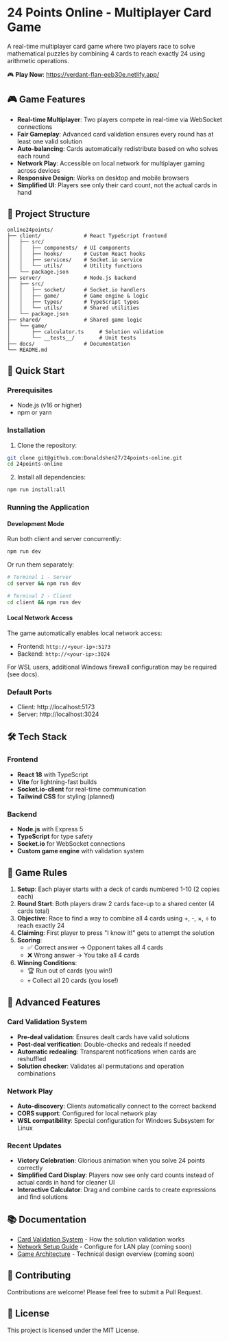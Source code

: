 # 24 Points Online - Multiplayer Card Game

A real-time multiplayer card game where two players race to solve mathematical puzzles by combining 4 cards to reach exactly 24 using arithmetic operations.

🎮 **Play Now**: https://verdant-flan-eeb30e.netlify.app/

## 🎮 Game Features

- **Real-time Multiplayer**: Two players compete in real-time via WebSocket connections
- **Fair Gameplay**: Advanced card validation ensures every round has at least one valid solution
- **Auto-balancing**: Cards automatically redistribute based on who solves each round
- **Network Play**: Accessible on local network for multiplayer gaming across devices
- **Responsive Design**: Works on desktop and mobile browsers
- **Simplified UI**: Players see only their card count, not the actual cards in hand

## 📁 Project Structure

```
online24points/
├── client/              # React TypeScript frontend
│   ├── src/
│   │   ├── components/  # UI components
│   │   ├── hooks/       # Custom React hooks
│   │   ├── services/    # Socket.io service
│   │   └── utils/       # Utility functions
│   └── package.json
├── server/              # Node.js backend
│   ├── src/
│   │   ├── socket/      # Socket.io handlers
│   │   ├── game/        # Game engine & logic
│   │   ├── types/       # TypeScript types
│   │   └── utils/       # Shared utilities
│   └── package.json
├── shared/              # Shared game logic
│   └── game/
│       ├── calculator.ts     # Solution validation
│       └── __tests__/        # Unit tests
├── docs/                # Documentation
└── README.md
```

## 🚀 Quick Start

### Prerequisites
- Node.js (v16 or higher)
- npm or yarn

### Installation

1. Clone the repository:
```bash
git clone git@github.com:Donaldshen27/24points-online.git
cd 24points-online
```

2. Install all dependencies:
```bash
npm run install:all
```

### Running the Application

#### Development Mode
Run both client and server concurrently:
```bash
npm run dev
```

Or run them separately:
```bash
# Terminal 1 - Server
cd server && npm run dev

# Terminal 2 - Client  
cd client && npm run dev
```

#### Local Network Access
The game automatically enables local network access:
- Frontend: `http://<your-ip>:5173`
- Backend: `http://<your-ip>:3024`

For WSL users, additional Windows firewall configuration may be required (see docs).

### Default Ports
- Client: http://localhost:5173
- Server: http://localhost:3024

## 🛠️ Tech Stack

### Frontend
- **React 18** with TypeScript
- **Vite** for lightning-fast builds
- **Socket.io-client** for real-time communication
- **Tailwind CSS** for styling (planned)

### Backend
- **Node.js** with Express 5
- **TypeScript** for type safety
- **Socket.io** for WebSocket connections
- **Custom game engine** with validation system

## 🎯 Game Rules

1. **Setup**: Each player starts with a deck of cards numbered 1-10 (2 copies each)
2. **Round Start**: Both players draw 2 cards face-up to a shared center (4 cards total)
3. **Objective**: Race to find a way to combine all 4 cards using +, -, ×, ÷ to reach exactly 24
4. **Claiming**: First player to press "I know it!" gets to attempt the solution
5. **Scoring**:
   - ✅ Correct answer → Opponent takes all 4 cards
   - ❌ Wrong answer → You take all 4 cards
6. **Winning Conditions**:
   - 🏆 Run out of cards (you win!)
   - 💀 Collect all 20 cards (you lose!)

## 🔧 Advanced Features

### Card Validation System
- **Pre-deal validation**: Ensures dealt cards have valid solutions
- **Post-deal verification**: Double-checks and redeals if needed
- **Automatic redealing**: Transparent notifications when cards are reshuffled
- **Solution checker**: Validates all permutations and operation combinations

### Network Play
- **Auto-discovery**: Clients automatically connect to the correct backend
- **CORS support**: Configured for local network play
- **WSL compatibility**: Special configuration for Windows Subsystem for Linux

### Recent Updates
- **Victory Celebration**: Glorious animation when you solve 24 points correctly
- **Simplified Card Display**: Players now see only card counts instead of actual cards in hand for cleaner UI
- **Interactive Calculator**: Drag and combine cards to create expressions and find solutions

## 📚 Documentation

- [Card Validation System](docs/card-validation-system.md) - How the solution validation works
- [Network Setup Guide](docs/network-setup.md) - Configure for LAN play (coming soon)
- [Game Architecture](docs/architecture.md) - Technical design overview (coming soon)

## 🤝 Contributing

Contributions are welcome! Please feel free to submit a Pull Request.

## 📄 License

This project is licensed under the MIT License.